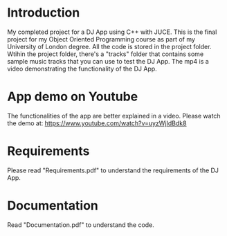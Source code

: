 # Introduction
My completed project for a DJ App using C++ with JUCE. This is the final project for my Object Oriented Programming course as part of my University of London degree. All the code is stored in the project folder. Wtihin the project folder, there's a "tracks" folder that contains some sample music tracks that you can use to test the DJ App. The mp4 is a video demonstrating the functionality of the DJ App.

# App demo on Youtube
The functionalities of the app are better explained in a video. Please watch the demo at: https://www.youtube.com/watch?v=uyzWjIdBdk8 

# Requirements
Please read "Requirements.pdf" to understand the requirements of the DJ App.

# Documentation
Read "Documentation.pdf" to understand the code. 



